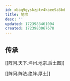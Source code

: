 ```yaml
---
id: xbaq9gyskzptv4kaee9a3bd
title: 地宗
desc: ''
updated: 1723983461094
created: 1723983067678
---
```


## 传承

[[阵问.天下.坤州.地宗.后土图]]

[[阵问.阵法.绝阵.厚土]]
